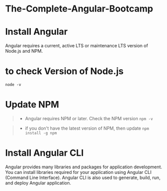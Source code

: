 # The-Complete-Angular-Bootcamp

# Install Angular
Angular requires a current, active LTS or maintenance LTS version of Node.js and NPM.

# to check Version of Node.js
```node -v```

# Update NPM
>* Angular requires NPM or later. Check the NPM version
> ```npm -v```

>* if you don't have the latest version of NPM, then update
> ```npm install -g npm```

# Install Angular CLI
Angular provides many libraries and packages for application development. You can install libraries required for your application using Angular CLI (Command Line Interface). Angular CLI is also used to generate, build, run, and deploy Angular application.

